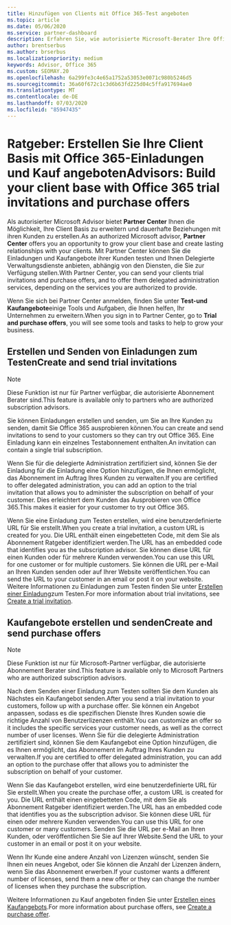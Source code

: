 ```yaml
---
title: Hinzufügen von Clients mit Office 365-Test angeboten
ms.topic: article
ms.date: 05/06/2020
ms.service: partner-dashboard
description: Erfahren Sie, wie autorisierte Microsoft-Berater Ihre Office 365-Abonnements vergrößern können. Erstellen und senden Sie Office 365-Einladungen und Kaufangebote an Clients.
author: brentserbus
ms.author: brserbus
ms.localizationpriority: medium
keywords: Advisor, Office 365
ms.custom: SEOMAY.20
ms.openlocfilehash: 6a299fe3c4e65a1752a53053e0071c980b5246d5
ms.sourcegitcommit: 36a60f672c1c3d6b63fd225d04c5ffa917694ae0
ms.translationtype: MT
ms.contentlocale: de-DE
ms.lasthandoff: 07/03/2020
ms.locfileid: "85947435"
---
```

# <a name="advisors-build-your-client-base-with-office-365-trial-invitations-and-purchase-offers"></a><span data-ttu-id="2c69c-105">Ratgeber: Erstellen Sie Ihre Client Basis mit Office 365-Einladungen und Kauf angeboten</span><span class="sxs-lookup"><span data-stu-id="2c69c-105">Advisors: Build your client base with Office 365 trial invitations and purchase offers</span></span>

<span data-ttu-id="2c69c-106">Als autorisierter Microsoft Advisor bietet **Partner Center** Ihnen die Möglichkeit, Ihre Client Basis zu erweitern und dauerhafte Beziehungen mit ihren Kunden zu erstellen.</span><span class="sxs-lookup"><span data-stu-id="2c69c-106">As an authorized Microsoft advisor, **Partner Center** offers you an opportunity to grow your client base and create lasting relationships with your clients.</span></span> <span data-ttu-id="2c69c-107">Mit Partner Center können Sie die Einladungen und Kaufangebote ihrer Kunden testen und Ihnen Delegierte Verwaltungsdienste anbieten, abhängig von den Diensten, die Sie zur Verfügung stellen.</span><span class="sxs-lookup"><span data-stu-id="2c69c-107">With Partner Center, you can send your clients trial invitations and purchase offers, and to offer them delegated administration services, depending on the services you are authorized to provide.</span></span>

<span data-ttu-id="2c69c-108">Wenn Sie sich bei Partner Center anmelden, finden Sie unter **Test-und Kaufangebote**einige Tools und Aufgaben, die Ihnen helfen, Ihr Unternehmen zu erweitern.</span><span class="sxs-lookup"><span data-stu-id="2c69c-108">When you sign in to Partner Center, go to **Trial and purchase offers**, you will see some tools and tasks to help to grow your business.</span></span>

## <a name="create-and-send-trial-invitations"></a><span data-ttu-id="2c69c-109">Erstellen und Senden von Einladungen zum Testen</span><span class="sxs-lookup"><span data-stu-id="2c69c-109">Create and send trial invitations</span></span>

> [!NOTE]
> <span data-ttu-id="2c69c-110">Diese Funktion ist nur für Partner verfügbar, die autorisierte Abonnement Berater sind.</span><span class="sxs-lookup"><span data-stu-id="2c69c-110">This feature is available only to partners who are authorized subscription advisors.</span></span>

<span data-ttu-id="2c69c-111">Sie können Einladungen erstellen und senden, um Sie an Ihre Kunden zu senden, damit Sie Office 365 ausprobieren können.</span><span class="sxs-lookup"><span data-stu-id="2c69c-111">You can create and send invitations to send to your customers so they can try out Office 365.</span></span> <span data-ttu-id="2c69c-112">Eine Einladung kann ein einzelnes Testabonnement enthalten.</span><span class="sxs-lookup"><span data-stu-id="2c69c-112">An invitation can contain a single trial subscription.</span></span>

<span data-ttu-id="2c69c-113">Wenn Sie für die delegierte Administration zertifiziert sind, können Sie der Einladung für die Einladung eine Option hinzufügen, die Ihnen ermöglicht, das Abonnement im Auftrag Ihres Kunden zu verwalten.</span><span class="sxs-lookup"><span data-stu-id="2c69c-113">If you are certified to offer delegated administration, you can add an option to the trial invitation that allows you to administer the subscription on behalf of your customer.</span></span> <span data-ttu-id="2c69c-114">Dies erleichtert dem Kunden das Ausprobieren von Office 365.</span><span class="sxs-lookup"><span data-stu-id="2c69c-114">This makes it easier for your customer to try out Office 365.</span></span>

<span data-ttu-id="2c69c-115">Wenn Sie eine Einladung zum Testen erstellen, wird eine benutzerdefinierte URL für Sie erstellt.</span><span class="sxs-lookup"><span data-stu-id="2c69c-115">When you create a trial invitation, a custom URL is created for you.</span></span> <span data-ttu-id="2c69c-116">Die URL enthält einen eingebetteten Code, mit dem Sie als Abonnement Ratgeber identifiziert werden.</span><span class="sxs-lookup"><span data-stu-id="2c69c-116">The URL has an embedded code that identifies you as the subscription advisor.</span></span> <span data-ttu-id="2c69c-117">Sie können diese URL für einen Kunden oder für mehrere Kunden verwenden.</span><span class="sxs-lookup"><span data-stu-id="2c69c-117">You can use this URL for one customer or for multiple customers.</span></span> <span data-ttu-id="2c69c-118">Sie können die URL per e-Mail an Ihren Kunden senden oder auf Ihrer Website veröffentlichen.</span><span class="sxs-lookup"><span data-stu-id="2c69c-118">You can send the URL to your customer in an email or post it on your website.</span></span>
<span data-ttu-id="2c69c-119">Weitere Informationen zu Einladungen zum Testen finden Sie unter [Erstellen einer Einladung](advisors-create-a-trial-invitation.md)zum Testen.</span><span class="sxs-lookup"><span data-stu-id="2c69c-119">For more information about trial invitations, see [Create a trial invitation](advisors-create-a-trial-invitation.md).</span></span>

## <a name="create-and-send-purchase-offers"></a><span data-ttu-id="2c69c-120">Kaufangebote erstellen und senden</span><span class="sxs-lookup"><span data-stu-id="2c69c-120">Create and send purchase offers</span></span>

> [!NOTE]
> <span data-ttu-id="2c69c-121">Diese Funktion ist nur für Microsoft-Partner verfügbar, die autorisierte Abonnement Berater sind.</span><span class="sxs-lookup"><span data-stu-id="2c69c-121">This feature is available only to Microsoft Partners who are authorized subscription advisors.</span></span>

<span data-ttu-id="2c69c-122">Nach dem Senden einer Einladung zum Testen sollten Sie dem Kunden als Nächstes ein Kaufangebot senden.</span><span class="sxs-lookup"><span data-stu-id="2c69c-122">After you send a trial invitation to your customers, follow up with a purchase offer.</span></span> <span data-ttu-id="2c69c-123">Sie können ein Angebot anpassen, sodass es die spezifischen Dienste Ihres Kunden sowie die richtige Anzahl von Benutzerlizenzen enthält.</span><span class="sxs-lookup"><span data-stu-id="2c69c-123">You can customize an offer so it includes the specific services your customer needs, as well as the correct number of user licenses.</span></span> <span data-ttu-id="2c69c-124">Wenn Sie für die delegierte Administration zertifiziert sind, können Sie dem Kaufangebot eine Option hinzufügen, die es Ihnen ermöglicht, das Abonnement im Auftrag Ihres Kunden zu verwalten.</span><span class="sxs-lookup"><span data-stu-id="2c69c-124">If you are certified to offer delegated administration, you can add an option to the purchase offer that allows you to administer the subscription on behalf of your customer.</span></span>

<span data-ttu-id="2c69c-125">Wenn Sie das Kaufangebot erstellen, wird eine benutzerdefinierte URL für Sie erstellt.</span><span class="sxs-lookup"><span data-stu-id="2c69c-125">When you create the purchase offer, a custom URL is created for you.</span></span> <span data-ttu-id="2c69c-126">Die URL enthält einen eingebetteten Code, mit dem Sie als Abonnement Ratgeber identifiziert werden.</span><span class="sxs-lookup"><span data-stu-id="2c69c-126">The URL has an embedded code that identifies you as the subscription advisor.</span></span> <span data-ttu-id="2c69c-127">Sie können diese URL für einen oder mehrere Kunden verwenden.</span><span class="sxs-lookup"><span data-stu-id="2c69c-127">You can use this URL for one customer or many customers.</span></span> <span data-ttu-id="2c69c-128">Senden Sie die URL per e-Mail an Ihren Kunden, oder veröffentlichen Sie Sie auf Ihrer Website.</span><span class="sxs-lookup"><span data-stu-id="2c69c-128">Send the URL to your customer in an email or post it on your website.</span></span>

<span data-ttu-id="2c69c-129">Wenn Ihr Kunde eine andere Anzahl von Lizenzen wünscht, senden Sie Ihnen ein neues Angebot, oder Sie können die Anzahl der Lizenzen ändern, wenn Sie das Abonnement erwerben.</span><span class="sxs-lookup"><span data-stu-id="2c69c-129">If your customer wants a different number of licenses, send them a new offer or they can change the number of licenses when they purchase the subscription.</span></span>

<span data-ttu-id="2c69c-130">Weitere Informationen zu Kauf angeboten finden Sie unter [Erstellen eines Kaufangebots](advisor-create-a-purchase-offer.md).</span><span class="sxs-lookup"><span data-stu-id="2c69c-130">For more information about purchase offers, see [Create a purchase offer](advisor-create-a-purchase-offer.md).</span></span>
